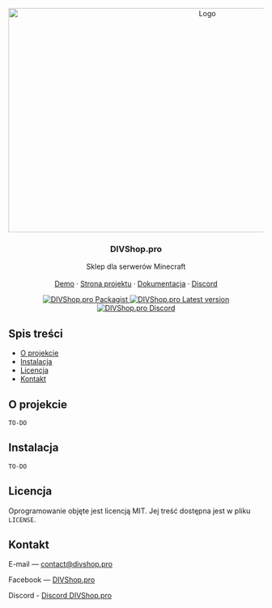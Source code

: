 <p align="center">
  <a href="https://divshop.pro">
    <img src="https://cdn-n.divshop.pro/images/divshop-logo.png" alt="Logo" width="770" height="443">
  </a>

  <h3 align="center">DIVShop.pro</h3>

  <p align="center">
    Sklep dla serwerów Minecraft
    <br>
    <br>
    <a href="https://demo.divshop.pro/">Demo</a>
    ·
    <a href="https://divshop.pro/">Strona projektu</a>
    ·
    <a href="https://divshop.pro/docs/">Dokumentacja</a>
    ·
    <a href="https://divshop.pro/discord/">Discord</a>
  </p>
  <p align="center">
    <a href="#">
      <img src="https://img.shields.io/packagist/dm/divshop/divshop" alt="DIVShop.pro Packagist">
    </a>
    <a href="#">
      <img src="https://img.shields.io/github/v/release/divshop/divshop?include_prereleases&sort=semver" alt="DIVShop.pro Latest version">
    </a>
    <a href="https://divshop.pro/discord/">
      <img src="https://img.shields.io/discord/768411593288712194?label=discord" alt="DIVShop.pro Discord">
    </a>
  </p>
</p>



## Spis treści

* [O projekcie](#o-projekcie)
* [Instalacja](#instalacja)
* [Licencja](#licencja)
* [Kontakt](#kontakt)



## O projekcie

`TO-DO`



## Instalacja
 
`TO-DO`



## Licencja

Oprogramowanie objęte jest licencją MIT. Jej treść dostępna jest w pliku `LICENSE`.



## Kontakt

E-mail — contact@divshop.pro

Facebook — [DIVShop.pro](https://facebook.com/divshoppro)

Discord - [Discord DIVShop.pro](https://divshop.pro/discord/)
